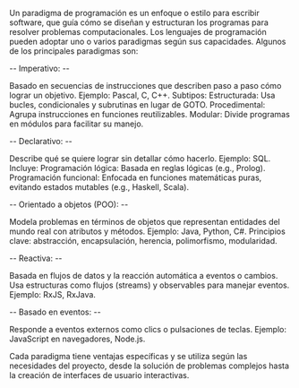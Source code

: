 Un paradigma de programación es un enfoque o estilo para escribir software, que guía cómo se diseñan y estructuran los programas para resolver problemas computacionales. Los lenguajes de programación pueden adoptar uno o varios paradigmas según sus capacidades. Algunos de los principales paradigmas son:

-- Imperativo: --

Basado en secuencias de instrucciones que describen paso a paso cómo lograr un objetivo.
Ejemplo: Pascal, C, C++.
Subtipos:
Estructurada: Usa bucles, condicionales y subrutinas en lugar de GOTO.
Procedimental: Agrupa instrucciones en funciones reutilizables.
Modular: Divide programas en módulos para facilitar su manejo.

-- Declarativo: --

Describe qué se quiere lograr sin detallar cómo hacerlo.
Ejemplo: SQL.
Incluye:
Programación lógica: Basada en reglas lógicas (e.g., Prolog).
Programación funcional: Enfocada en funciones matemáticas puras, evitando estados mutables (e.g., Haskell, Scala).

-- Orientado a objetos (POO): --

Modela problemas en términos de objetos que representan entidades del mundo real con atributos y métodos.
Ejemplo: Java, Python, C#.
Principios clave: abstracción, encapsulación, herencia, polimorfismo, modularidad.

-- Reactiva: --

Basada en flujos de datos y la reacción automática a eventos o cambios.
Usa estructuras como flujos (streams) y observables para manejar eventos.
Ejemplo: RxJS, RxJava.

-- Basado en eventos: --

Responde a eventos externos como clics o pulsaciones de teclas.
Ejemplo: JavaScript en navegadores, Node.js.

Cada paradigma tiene ventajas específicas y se utiliza según las necesidades del proyecto, desde la solución de problemas complejos hasta la creación de interfaces de usuario interactivas.